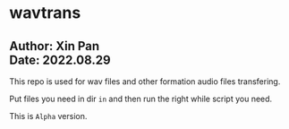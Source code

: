 # wavtrans
Author: Xin Pan  
Date: 2022.08.29
---

This repo is used for wav files and other formation audio files transfering.

Put files you need in dir `in` and then run the right while script you need.

This is `Alpha` version.
